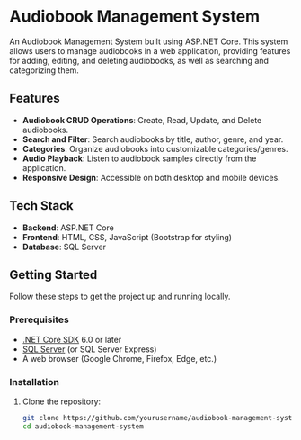 # Audiobook Management System

An Audiobook Management System built using ASP.NET Core. This system allows users to manage audiobooks in a web application, providing features for adding, editing, and deleting audiobooks, as well as searching and categorizing them.

## Features


- **Audiobook CRUD Operations**: Create, Read, Update, and Delete audiobooks.
- **Search and Filter**: Search audiobooks by title, author, genre, and year.
- **Categories**: Organize audiobooks into customizable categories/genres.
- **Audio Playback**: Listen to audiobook samples directly from the application.
- **Responsive Design**: Accessible on both desktop and mobile devices.

## Tech Stack

- **Backend**: ASP.NET Core
- **Frontend**: HTML, CSS, JavaScript (Bootstrap for styling)
- **Database**: SQL Server

## Getting Started

Follow these steps to get the project up and running locally.

### Prerequisites

- [.NET Core SDK](https://dotnet.microsoft.com/download) 6.0 or later
- [SQL Server](https://www.microsoft.com/en-us/sql-server) (or SQL Server Express)
- A web browser (Google Chrome, Firefox, Edge, etc.)

### Installation

1. Clone the repository:
   ```bash
   git clone https://github.com/yourusername/audiobook-management-system.git
   cd audiobook-management-system
